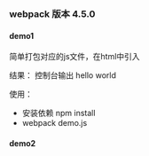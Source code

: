 ### webpack 版本 4.5.0

#### demo1

简单打包对应的js文件，在html中引入

结果： 控制台输出  hello world

使用：

- 安装依赖 npm install
- webpack demo.js

#### demo2

